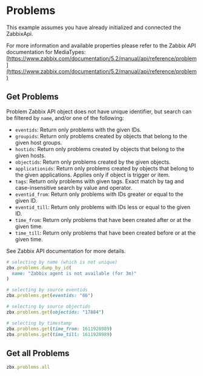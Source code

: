 # Problems

This example assumes you have already initialized and connected the ZabbixApi.

For more information and available properties please refer to the Zabbix API documentation for MediaTypes:
[https://www.zabbix.com/documentation/5.2/manual/api/reference/problem](https://www.zabbix.com/documentation/5.2/manual/api/reference/problem)

## Get Problems
Problem Zabbix API object does not have unique identifier, but search can be
filtered by `name`, and/or one of the following:
- `eventids`: Return only problems with the given IDs.
- `groupids`: Return only problems created by objects that belong to the given
  host groups.
- `hostids`: Return only problems created by objects that belong to the given
  hosts.
- `objectids`: Return only problems created by the given objects.
- `applicationids`: Return only problems created by objects that belong to the
  given applications. Applies only if object is trigger or item.
- `tags`: Return only problems with given tags. Exact match by tag and
  case-insensitive search by value and operator.
- `eventid_from`: Return only problems with IDs greater or equal to the given
  ID.
- `eventid_till`: Return only problems with IDs less or equal to the given ID.
- `time_from`: Return only problems that have been created after or at the given
  time.
- `time_till`: Return only problems that have been created before or at the
  given time.

See Zabbix API documentation for more details.

```ruby
# selecting by name (which is not unique)
zbx.problems.dump_by_id(
  name: "Zabbix agent is not available (for 3m)"
)

# selecting by source eventids
zbx.problems.get(eventids: "86")

# selecting by source objectids
zbx.problems.get(objectids: "17884")

# selecting by timestamp
zbx.problems.get(time_from: 1611928989)
zbx.problems.get(time_till: 1611928989)
```

## Get all Problems
```ruby
zbx.problems.all
```
